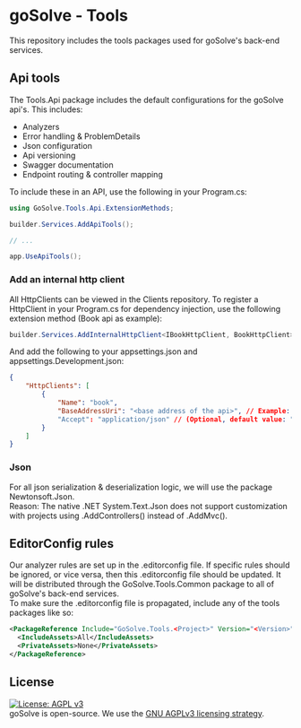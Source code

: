 # goSolve - Tools
This repository includes the tools packages used for goSolve's back-end services.

## Api tools
The Tools.Api package includes the default configurations for the goSolve api's. This includes:
- Analyzers
- Error handling & ProblemDetails
- Json configuration
- Api versioning
- Swagger documentation
- Endpoint routing & controller mapping

To include these in an API, use the following in your Program.cs:
```csharp
using GoSolve.Tools.Api.ExtensionMethods;

builder.Services.AddApiTools();

// ...

app.UseApiTools();
```

### Add an internal http client
All HttpClients can be viewed in the Clients repository.
To register a HttpClient in your Program.cs for dependency injection, use the following extension method (Book api as example):
```csharp
builder.Services.AddInternalHttpClient<IBookHttpClient, BookHttpClient>(builder.Configuration, "book");
```
And add the following to your appsettings.json and appsettings.Development.json:
```json
{
    "HttpClients": [
        {
            "Name": "book",
            "BaseAddressUri": "<base address of the api>", // Example: "https://localhost:5001/" (trailing slash is required!)
            "Accept": "application/json" // (Optional, default value: "application/json")
        }
    ]
}
```

### Json
For all json serialization & deserialization logic, we will use the package Newtonsoft.Json.  
Reason: The native .NET System.Text.Json does not support customization with projects using .AddControllers() instead of .AddMvc().  

## EditorConfig rules
Our analyzer rules are set up in the .editorconfig file. If specific rules should be ignored, or vice versa, then this .editorconfig file should be updated. It will be distributed through the GoSolve.Tools.Common package to all of goSolve's back-end services.  
To make sure the .editorconfig file is propagated, include any of the tools packages like so:
```xml
<PackageReference Include="GoSolve.Tools.<Project>" Version="<Version>">
  <IncludeAssets>All</IncludeAssets>
  <PrivateAssets>None</PrivateAssets>
</PackageReference>
```

## License
[![License: AGPL v3](https://img.shields.io/badge/License-AGPL_v3-blue.svg)](https://www.gnu.org/licenses/agpl-3.0)  
goSolve is open-source. We use the [GNU AGPLv3 licensing strategy](LICENSE).
